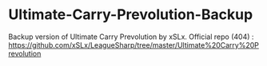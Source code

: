 Ultimate-Carry-Prevolution-Backup
=================================

Backup version of Ultimate Carry Prevolution by xSLx. Official repo (404) : https://github.com/xSLx/LeagueSharp/tree/master/Ultimate%20Carry%20Prevolution
